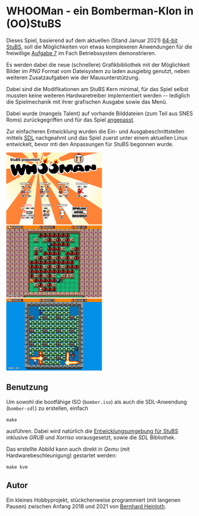 WHOOMan - ein Bomberman-Klon in (OO)StuBS
=========================================

Dieses Spiel, basierend auf dem aktuellen (Stand Januar 2021) 
[64-bit StuBS](https://gitlab.cs.fau.de/i4/bs/stubs),
soll die Möglichkeiten von etwas komplexeren Anwendungen für die freiwillige 
[Aufgabe 7](https://www4.cs.fau.de/Lehre/WS20/V_BS/Uebungen/aufgabe7/a7.shtml)
im Fach Betriebssystem demonstrieren.

Es werden dabei die neue (schnellere) Grafikbibliothek mit der Möglichkeit 
Bilder im *PNG* Format vom Dateisystem zu laden ausgiebig genutzt, neben
weiteren Zusatzaufgaben wie der Mausunterstützung.

Dabei sind die Modifikationen am StuBS Kern minimal, für das Spiel selbst
mussten keine weiteren Hardwaretreiber implementiert werden -- lediglich die
Spielmechanik mit ihrer grafischen Ausgabe sowie das Menü.

Dabei wurde (mangels Talent) auf vorhande Bilddateien (zum Teil aus SNES Roms)
zurückgegriffen und für das Spiel [angepasst](https://de.wikipedia.org/wiki/Hqx).

Zur einfacheren Entwicklung wurden die Ein- und Ausgabeschnittstellen mittels
[SDL](https://de.wikipedia.org/wiki/Simple_DirectMedia_Layer) nachgeahmt und
das Spiel zuerst unter einem aktuellen Linux entwickelt, bevor mti den
Anpassungen für StuBS begonnen wurde.

<img src="screenshot_1.png"  width="256" height="192">
<img src="screenshot_2.png"  width="256" height="192">
<img src="screenshot_3.png"  width="256" height="192">


Benutzung
---------

Um sowohl die bootfähige ISO (`bomber.iso`) als auch die SDL-Anwendung
(`bomber-sdl`) zu erstellen, einfach

    make

ausführen. Dabei wird natürlich die
[Entwicklungsumgebung für StuBS](https://www4.cs.fau.de/Lehre/WS20/V_BS/Uebungen/aufgabe1/env.shtml)
inklusive *GRUB* und *Xorriso* vorausgesetzt, sowie die *SDL* Bibliothek.

Das erstellte Abbild kann auch direkt in *Qemu* (mit Hardwarebeschleunigung)
gestartet werden:

    make kvm


Autor
-----

Ein kleines Hobbyprojekt, stückchenweise programmiert (mit langenen Pausen)
zwischen Anfang 2018 und 2021 von [Bernhard Heinloth](mailto:bernhard@heinloth.net).
